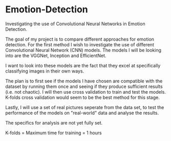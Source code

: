 # Emotion-Detection
Investigating the use of Convolutional Neural Networks in Emotion Detection.

The goal of my project is to compare different approaches for emotion detection. For the first method I wish to investigate the use of different Convolutional Neural Network (CNN) models. The models I will be looking into are the VGGNet, Inception and EfficientNet.

I want to look into these models are the fact that they excel at specifically classifying images in their own ways.

The plan is to first see if the models I have chosen are compatible with the dataset by running them once and seeing if they produce sufficient results (i.e. not chaotic). I will then use cross validation to train and test the models. K-folds cross validation would seem to be the best method for this stage.

Lastly, I will use a set of real pictures seperate from the data set, to test the performance of the models on "real-world" data and analyse the results.

The specifics for analysis are not yet fully set.

K-folds = 
Maximum time for training = 1 hours

